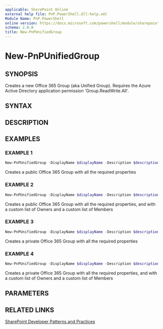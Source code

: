 ```yaml
---
applicable: SharePoint Online
external help file: PnP.PowerShell.dll-help.xml
Module Name: PnP.PowerShell
online version: https://docs.microsoft.com/powershell/module/sharepoint-pnp/new-pnpunifiedgroup
schema: 2.0.0
title: New-PnPUnifiedGroup
---
```


# New-PnPUnifiedGroup

## SYNOPSIS
Creates a new Office 365 Group (aka Unified Group). Requires the Azure Active Directory application permission 'Group.ReadWrite.All'.

## SYNTAX

## DESCRIPTION

## EXAMPLES

### EXAMPLE 1
```powershell
New-PnPUnifiedGroup -DisplayName $displayName -Description $description -MailNickname $nickname
```

Creates a public Office 365 Group with all the required properties

### EXAMPLE 2
```powershell
New-PnPUnifiedGroup -DisplayName $displayName -Description $description -MailNickname $nickname -Owners $arrayOfOwners -Members $arrayOfMembers
```

Creates a public Office 365 Group with all the required properties, and with a custom list of Owners and a custom list of Members

### EXAMPLE 3
```powershell
New-PnPUnifiedGroup -DisplayName $displayName -Description $description -MailNickname $nickname -IsPrivate
```

Creates a private Office 365 Group with all the required properties

### EXAMPLE 4
```powershell
New-PnPUnifiedGroup -DisplayName $displayName -Description $description -MailNickname $nickname -Owners $arrayOfOwners -Members $arrayOfMembers -IsPrivate
```

Creates a private Office 365 Group with all the required properties, and with a custom list of Owners and a custom list of Members

## PARAMETERS

## RELATED LINKS

[SharePoint Developer Patterns and Practices](https://aka.ms/sppnp)